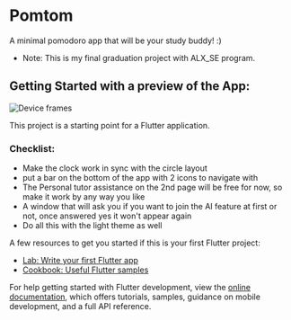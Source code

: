 # Pomtom 
A minimal pomodoro app that will be your study buddy! :)

- Note: This is my final graduation project with ALX_SE program.
## Getting Started with a preview of the App:

![Device frames](https://github.com/Moniaar/pomtom/assets/139129370/2939f22f-4dea-4bba-a10b-79be0adafa05)

This project is a starting point for a Flutter application.
### Checklist:
- Make the clock work in sync with the circle layout
- put a bar on the bottom of the app with 2 icons to navigate with
- The Personal tutor assistance on the 2nd page will be free for now, so make it work by any way you like
- A window that will ask you if you want to join the AI feature at first or not, once answered yes it won't appear again
- Do all this with the light theme as well


A few resources to get you started if this is your first Flutter project:

- [Lab: Write your first Flutter app](https://docs.flutter.dev/get-started/codelab)
- [Cookbook: Useful Flutter samples](https://docs.flutter.dev/cookbook)

For help getting started with Flutter development, view the
[online documentation](https://docs.flutter.dev/), which offers tutorials,
samples, guidance on mobile development, and a full API reference.
